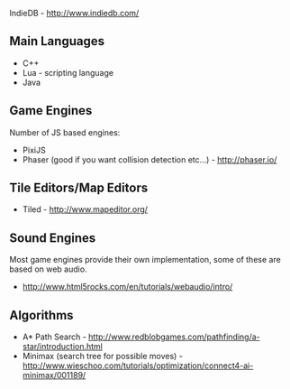 IndieDB - http://www.indiedb.com/

Main Languages
--------------

* C++
* Lua - scripting language
* Java 

Game Engines
------------

Number of JS based engines:
* PixiJS
* Phaser (good if you want collision detection etc...) - http://phaser.io/

Tile Editors/Map Editors
------------------------

* Tiled - http://www.mapeditor.org/

Sound Engines
-------------

Most game engines provide their own implementation, some of these are based on web audio.

* http://www.html5rocks.com/en/tutorials/webaudio/intro/

Algorithms
----------

* A* Path Search - http://www.redblobgames.com/pathfinding/a-star/introduction.html
* Minimax (search tree for possible moves) - http://www.wieschoo.com/tutorials/optimization/connect4-ai-minimax/001189/
